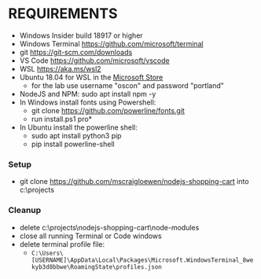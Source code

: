 # REQUIREMENTS

- Windows Insider build 18917 or higher
- Windows Terminal https://github.com/microsoft/terminal
- git https://git-scm.com/downloads
- VS Code https://github.com/microsoft/vscode
- WSL https://aka.ms/wsl2
- Ubuntu 18.04 for WSL in the [Microsoft Store](https://www.microsoft.com/en-us/p/ubuntu-1804-lts/9n9tngvndl3q)
  - for the lab use username "oscon" and password "portland"
- NodeJS and NPM: sudo apt install npm -y
- In Windows install fonts using Powershell:<br/>
  - git clone https://github.com/powerline/fonts.git
  - run install.ps1 pro*
- In Ubuntu install the powerline shell:<br/>
  - sudo apt install python3 pip 
  - pip install powerline-shell

### Setup
- git clone https://github.com/mscraigloewen/nodejs-shopping-cart into c:\projects

### Cleanup
- delete c:\projects\nodejs-shopping-cart\node-modules
- close all running Terminal or Code windows
- delete terminal profile file: 
  - ```C:\Users\[USERNAME]\AppData\Local\Packages\Microsoft.WindowsTerminal_8wekyb3d8bbwe\RoamingState\profiles.json```
